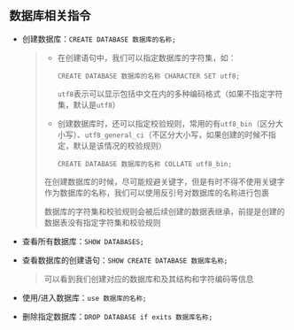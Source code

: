 ## 数据库相关指令

- 创建数据库：`CREATE DATABASE 数据库的名称;`

  > - 在创建语句中，我们可以指定数据库的字符集，如：
  >
  >   `CREATE DATABASE 数据库的名称 CHARACTER SET utf8;`
  >
  >   `utf8`表示可以显示包括中文在内的多种编码格式（如果不指定字符集，默认是`utf8`）
  >
  > - 创建数据库时，还可以指定校验规则，常用的有`utf8_bin`（区分大小写）、`utf8_general_ci`（不区分大小写，如果创建的时候不指定，默认是该情况的校验规则）
  >
  >   `CREATE DATABASE 数据库的名称 COLLATE utf8_bin;`
  >
  > 在创建数据库的时候，尽可能规避关键字，但是有时不得不使用关键字作为数据库的名称，我们可以使用反引号对数据库的名称进行包裹
  >
  > 数据库的字符集和校验规则会被后续创建的数据表继承，前提是创建的数据表没有指定字符集和校验规则

- 查看所有数据库：`SHOW DATABASES;`

- 查看数据库的创建语句：`SHOW CREATE DATABASE 数据库名称;`

  > 可以看到我们创建对应的数据库和及其结构和字符编码等信息

- 使用/进入数据库：`use 数据库的名称;`

- 删除指定数据库：`DROP DATABASE if exits 数据库名称;`